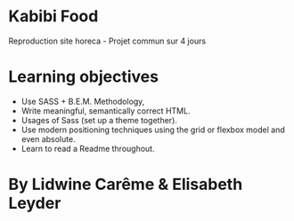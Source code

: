 # Kabibi Food

Reproduction site horeca - Projet commun sur 4 jours 

# Learning objectives
- Use SASS + B.E.M. Methodology,
- Write meaningful, semantically correct HTML.
- Usages of Sass (set up a theme together).
- Use modern positioning techniques using the grid or flexbox model and even absolute.
- Learn to read a Readme throughout.

# By Lidwine Carême & Elisabeth Leyder
